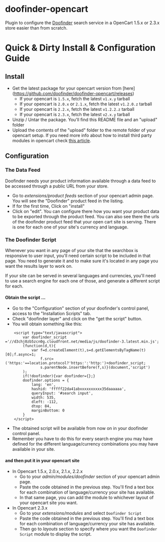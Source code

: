 doofinder-opencart
==================

Plugin to configure the [Doofinder](http://www.doofinder.com) search service in a OpenCart 1.5.x or 2.3.x store easier than from scratch.

# Quick & Dirty Install & Configuration Guide

## Install

 * Get the latest package for your opencart version from [here] (https://github.com/doofinder/doofinder-opencart/releases)
   - If your opencart is `1.5.x`, fetch the latest `v1.x.y` tarball
   - If your opencart is `2.0.x` or `2.1.x`, fetch the latest `v1.2.0.z` tarball
   - If your opencart is `2.2.x`, fetch the latest `v1.2.2.z` tarball
   - If your opencart is `2.3.x`, fetch the latest `v2.x.y` tarball
 * Unzip / Untar the package. You'll find this README file and an "upload" folder
 * Upload the contents of the "upload" folder to the remote folder of your opencart setup. If you need more info about how to install third party modules in opencart check [this article](http://docs.opencart.com/display/opencart/Installing+3rd+party+modules).
 
## Configuration

### The Data Feed

 Doofinder needs your product information available through a data feed to be accessed through a public URL from your store.
 
 * Go to _extensions/product feeds_ section of your opencart admin page. You will see the "Doofinder" product feed in the listing.
 * If for the first time, Click on "install"
 * Click on "edit". You can configure there how you want your product data to be exported through the product feed. You can also see there the urls of the doofinder product feed that your open cart site is serving. There is one for each one of your site's currency and language.
 
 
### The Doofinder Script

 Whenever you want in any page of your site that the searchbox is responsive to user input, you'll need certain script to be included in that page. You need to generate it and to make sure it's located in any page you want the results layer to work on. 
 
 If your site can be served in several languages and currencies, you'll need to use a search engine for each one of those, and generate a different script for each.
 
#### Obtain the script ...

 * Go to the "Configuration" section of your doofinder's control panel, access to the "Installation Scripts" tab.
 * Check "doofinder layer" and click on the "get the script" button.
 * You will obtain something like this:
```
    <script type="text/javascript">
        var doofinder_script ='//d3chj0zb5zcn0g.cloudfront.net/media/js/doofinder-3.latest.min.js';
        (function(d,t){
            var f=d.createElement(t),s=d.getElementsByTagName(t)[0];f.async=1;
                f.src=('https:'==location.protocol?'https:':'http:')+doofinder_script;
                s.parentNode.insertBefore(f,s)}(document,'script')
        );
        if(!doofinder){var doofinder={};}
        doofinder.options = {
            lang: 'en',
            hashid: 'fffff22da41abxxxxxxxxxx35daaaaaa',
            queryInput: '#search input',
            width: 535,
            dleft: -112,
            dtop: 84,
            marginBottom: 0
        }
    </script>
```
 * The obtained script will be available from now on in your doofinder control panel.
 * Remember you have to do this for every search engine you may have defined for the different language/currency combinations you may have available in your site.
 
#### and then put it in your opencart site

 * In Opencart 1.5.x, 2.0.x, 2.1.x, 2.2.x
   - Go to your _admin/modules/doofinder_ section of your opencart admin page.
   - Paste the code obtained in the previous step. You'll find a text box for each combination of language/currency your site has available. 
   -  In that same page, you can add the module to whichever layout of your opencart site you want.
 * In Opencart 2.3.x
   - Go to your _extensions/modules_ and select `Doofinder Script`
   - Paste the code obtained in the previous step. You'll find a text box for each combination of language/currency your site has available. 
   -  Then go to _layouts_ section to specify where you want the `Doofinder Script` module to display the script.
 


 



